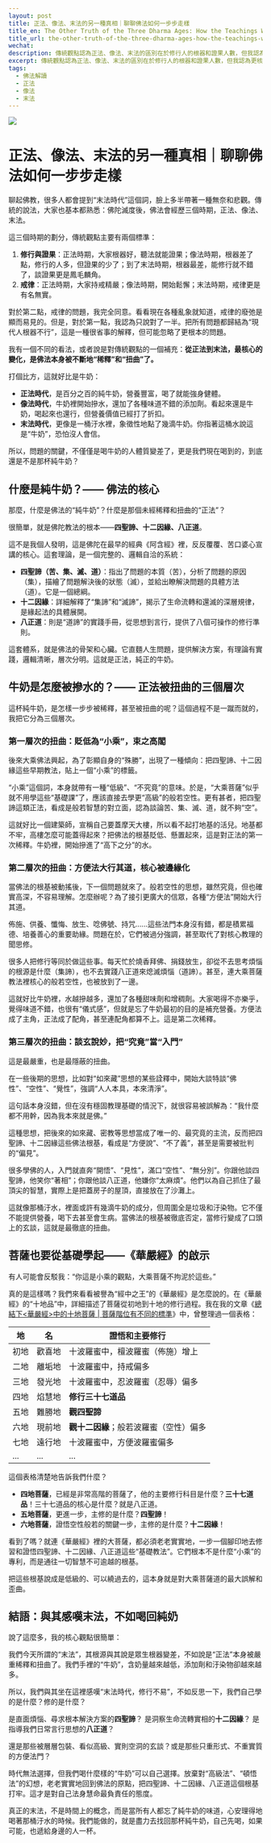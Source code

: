 ```yaml
---
layout: post
title: 正法、像法、末法的另一種真相｜聊聊佛法如何一步步走樣
title_en: The Other Truth of the Three Dharma Ages: How the Teachings Were Distorted
title_url: the-other-truth-of-the-three-dharma-ages-how-the-teachings-were-distorted
wechat: 
description: 傳統觀點認為正法、像法、末法的區別在於修行人的根器和證果人數，但我認為更核心、被忽略的問題是正法本身被不斷稀釋和扭曲，從純牛奶，到兌水奶，再到汙水裡的幾滴奶。
excerpt: 傳統觀點認為正法、像法、末法的區別在於修行人的根器和證果人數，但我認為更核心、被忽略的問題是正法本身被不斷稀釋和扭曲，從純牛奶，到兌水奶，再到汙水裡的幾滴奶。
tags:
  - 佛法解讀
  - 正法
  - 像法
  - 末法
---
```


![](../images/2025-07-03-10-21-44.png)

# 正法、像法、末法的另一種真相｜聊聊佛法如何一步步走樣

聊起佛教，很多人都會提到“末法時代”這個詞，臉上多半帶著一種無奈和悲觀。傳統的說法，大家也基本都熟悉：佛陀滅度後，佛法會經歷三個時期，正法、像法、末法。

這三個時期的劃分，傳統觀點主要有兩個標準：
1.  **修行與證果**：正法時期，大家根器好，聽法就能證果；像法時期，根器差了點，修行的人多，但證果的少了；到了末法時期，根器最差，能修行就不錯了，談證果更是鳳毛麟角。
2.  **戒律**：正法時期，大家持戒精嚴；像法時期，開始鬆懈；末法時期，戒律更是有名無實。

對於第二點，戒律的問題，我完全同意。看看現在各種亂象就知道，戒律的廢弛是顯而易見的。但是，對於第一點，我認為只說對了一半。把所有問題都歸結為“現代人根器不行”，這是一種很省事的解釋，但可能忽略了更根本的問題。

我有一個不同的看法，或者說是對傳統觀點的一個補充：**從正法到末法，最核心的變化，是佛法本身被不斷地“稀釋”和“扭曲”了。**

打個比方，這就好比是牛奶：
* **正法時代**，是百分之百的純牛奶，營養豐富，喝了就能強身健體。
* **像法時代**，牛奶裡開始摻水，還加了各種味道不錯的添加劑。看起來還是牛奶，喝起來也還行，但營養價值已經打了折扣。
* **末法時代**，更像是一桶汙水裡，象徵性地點了幾滴牛奶。你指著這桶水說這是“牛奶”，恐怕沒人會信。

所以，問題的關鍵，不僅僅是喝牛奶的人體質變差了，更是我們現在喝到的，到底還是不是那杯純牛奶？

## 什麼是純牛奶？—— 佛法的核心

那麼，什麼是佛法的“純牛奶”？什麼是那個未經稀釋和扭曲的“正法”？

很簡單，就是佛陀教法的根本——**四聖諦、十二因緣、八正道**。

這不是我個人發明，這是佛陀在最早的經典《阿含經》裡，反反覆覆、苦口婆心宣講的核心。這套理論，是一個完整的、邏輯自洽的系統：
* **四聖諦（苦、集、滅、道）**：指出了問題的本質（苦），分析了問題的原因（集），描繪了問題解決後的狀態（滅），並給出瞭解決問題的具體方法（道）。它是一個總綱。
* **十二因緣**：詳細解釋了“集諦”和“滅諦”，揭示了生命流轉和還滅的深層規律，是緣起法的具體展開。
* **八正道**：則是“道諦”的實踐手冊，從思想到言行，提供了八個可操作的修行準則。

這套體系，就是佛法的骨架和心臟。它直麵人生問題，提供解決方案，有理論有實踐，邏輯清晰，層次分明。這就是正法，純正的牛奶。

## 牛奶是怎麼被摻水的？—— 正法被扭曲的三個層次

這杯純牛奶，是怎樣一步步被稀釋，甚至被扭曲的呢？這個過程不是一蹴而就的，我把它分為三個層次。

### 第一層次的扭曲：貶低為“小乘”，束之高閣

後來大乘佛法興起，為了彰顯自身的“殊勝”，出現了一種傾向：把四聖諦、十二因緣這些早期教法，貼上一個“小乘”的標籤。

“小乘”這個詞，本身就帶有一種“低級”、“不究竟”的意味。於是，“大乘菩薩”似乎就不用學這些“基礎課”了，應該直接去學更“高級”的般若空性。更有甚者，把四聖諦這類正法，看成是般若智慧的對立面，認為談論苦、集、滅、道，就不夠“空”。

這就好比一個建築師，宣稱自己要蓋摩天大樓，所以看不起打地基的活兒。地基都不牢，高樓怎麼可能蓋得起來？把佛法的根基貶低、懸置起來，這是對正法的第一次稀釋。牛奶裡，開始摻進了“高下之分”的水。

### 第二層次的扭曲：方便法大行其道，核心被邊緣化

當佛法的根基被動搖後，下一個問題就來了。般若空性的思想，雖然究竟，但也確實高深，不容易理解。怎麼辦呢？為了接引更廣大的信眾，各種“方便法”開始大行其道。

佈施、供養、懺悔、放生、唸佛號、持咒……這些法門本身沒有錯，都是積累福德、培養善心的重要助緣。問題在於，它們被過分強調，甚至取代了對核心教理的聞思修。

很多人把修行等同於做這些事。每天忙於燒香拜佛、捐錢放生，卻從不去思考煩惱的根源是什麼（集諦），也不去實踐八正道來熄滅煩惱（道諦）。甚至，連大乘菩薩教法裡核心的般若空性，也被放到了一邊。

這就好比牛奶裡，水越摻越多，還加了各種甜味劑和增稠劑。大家喝得不亦樂乎，覺得味道不錯，也很有“儀式感”，但就是忘了牛奶最初的目的是補充營養。方便法成了主角，正法成了配角，甚至連配角都算不上。這是第二次稀釋。

### 第三層次的扭曲：談玄說妙，把“究竟”當“入門”

這是最嚴重，也是最隱蔽的扭曲。

在一些後期的思想，比如對“如來藏”思想的某些詮釋中，開始大談特談“佛性”、“空性”、“覺性”，強調“人人本具，本來清淨”。

這句話本身沒錯，但在沒有穩固教理基礎的情況下，就很容易被誤解為：“我什麼都不用幹，因為我本來就是佛。”

這種思想，把後來的如來藏、密教等思想當成了唯一的、最究竟的主流，反而把四聖諦、十二因緣這些佛法根基，看成是“方便說”、“不了義”，甚至是需要被批判的“偏見”。

很多學佛的人，入門就直奔“開悟”、“見性”，滿口“空性”、“無分別”。你跟他談四聖諦，他笑你“著相”；你跟他談八正道，他嫌你“太麻煩”。他們以為自己抓住了最頂尖的智慧，實際上是把蓋房子的屋頂，直接放在了沙灘上。

這就像那桶汙水，裡面或許有幾滴牛奶的成分，但周圍全是垃圾和汙染物。它不僅不能提供營養，喝下去甚至會生病。當佛法的根基被徹底否定，當修行變成了口頭上的玄談，這就是最徹底的扭曲。

## 菩薩也要從基礎學起——《華嚴經》的啟示

有人可能會反駁我：“你這是小乘的觀點，大乘菩薩不拘泥於這些。”

真的是這樣嗎？我們來看看被譽為“經中之王”的《華嚴經》是怎麼說的。在《華嚴經》的“十地品”中，詳細描述了菩薩從初地到十地的修行過程。我在我的文章《[總結下<華嚴經>中的十地菩薩 | 菩薩階位有不同的標準](https://mp.weixin.qq.com/s/jEiLpTfZpPy-rFSdhMMfbQ)》中，曾整理過一個表格：

| 地 | 名 | 證悟和主要修行 |
| --- | --- | --- |
| 初地 | 歡喜地 | 十波羅蜜中，檀波羅蜜（佈施）增上 |
| 二地 | 離垢地 | 十波羅蜜中，持戒偏多 |
| 三地 | 發光地 | 十波羅蜜中，忍波羅蜜（忍辱）偏多 |
| 四地 | 焰慧地 | **修行三十七道品** |
| 五地 | 難勝地 | **觀四聖諦** |
| 六地 | 現前地 | **觀十二因緣**；般若波羅蜜（空性）偏多 |
| 七地 | 遠行地 | 十波羅蜜中，方便波羅蜜偏多 |
| ... | ... | ... |

這個表格清楚地告訴我們什麼？
* **四地菩薩**，已經是非常高階的菩薩了，他的主要修行科目是什麼？**三十七道品**！三十七道品的核心是什麼？就是八正道。
* **五地菩薩**，更進一步，主修的是什麼？**四聖諦**！
* **六地菩薩**，證悟空性般若的關鍵一步，主修的是什麼？**十二因緣**！

看到了嗎？就連《華嚴經》裡的大菩薩，都必須老老實實地，一步一個腳印地去修習和證悟四聖諦、十二因緣、八正道這些“基礎教法”。它們根本不是什麼“小乘”的專利，而是通往一切智慧不可逾越的根基。

把這些根基說成是低級的、可以繞過去的，這本身就是對大乘菩薩道的最大誤解和歪曲。

## 結語：與其感嘆末法，不如喝回純奶

說了這麼多，我的核心觀點很簡單：

我們今天所謂的“末法”，其根源與其說是眾生根器變差，不如說是“正法”本身被嚴重稀釋和扭曲了。我們手裡的“牛奶”，含奶量越來越低，添加劑和汙染物卻越來越多。

所以，我們與其坐在這裡感嘆“末法時代，修行不易”，不如反思一下，我們自己學的是什麼？修的是什麼？

是直面煩惱、尋求根本解決方案的**四聖諦**？
是洞察生命流轉實相的**十二因緣**？
是指導我們日常言行思想的**八正道**？

還是那些被層層包裝、看似高級、實則空洞的玄談？或是那些只重形式、不重實質的方便法門？

時代無法選擇，但我們喝什麼樣的“牛奶”可以自己選擇。放棄對“高級法”、“頓悟法”的幻想，老老實實地回到佛法的原點，把四聖諦、十二因緣、八正道這個根基打牢。這才是對自己法身慧命最負責任的態度。

真正的末法，不是時間上的概念，而是當所有人都忘了純牛奶的味道，心安理得地喝著那桶汙水的時候。我們能做的，就是盡力去找回那杯純牛奶，自己先喝，如果可能，也遞給身邊的人一杯。

